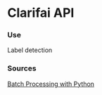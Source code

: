 # Clarifai API

### Use
Label detection

### Sources
[Batch Processing with Python](http://help.clarifai.com/api/batch-processing/batch-processing-with-python)
